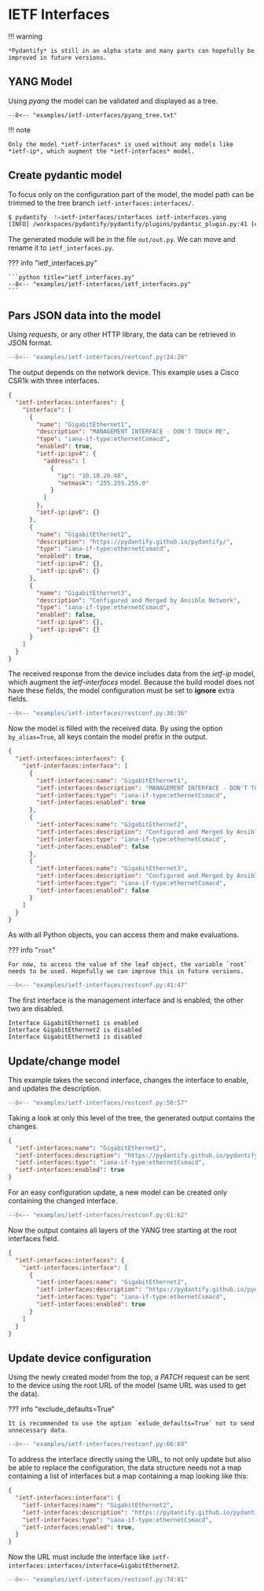 # IETF Interfaces

!!! warning

    *Pydantify* is still in an alpha state and many parts can hopefully be improved in future versions. 

## YANG Model
Using *pyang* the model can be validated and displayed as a tree.


```title="pyang -f tree ietf-interfaces.yang"
--8<-- "examples/ietf-interfaces/pyang_tree.txt"
```
!!! note

    Only the model *ietf-interfaces* is used without any models like *ietf-ip*, which augment the *ietf-interfaces* model. 

## Create pydantic model

To focus only on the configuration part of the model, the model path can be trimmed to the tree branch `ietf-interfaces:interfaces/`.

```bash
$ pydantify -t=ietf-interfaces/interfaces ietf-interfaces.yang
[INFO] /workspaces/pydantify/pydantify/plugins/pydantic_plugin.py:41 (emit): Output model generated in 0.063s.
```

The generated module will be in the file `out/out.py`. We can move and rename it to `ietf_interfaces.py`.

??? info "ietf_interfaces.py"

    ```python title="ietf_interfaces.py"
    --8<-- "examples/ietf-interfaces/ietf_interfaces.py"
    ```

## Pars JSON data into the model

Using *requests*, or any other HTTP library, the data can be retrieved in JSON format.

```python title="restconf.py" linenums="24"
--8<-- "examples/ietf-interfaces/restconf.py:24:26"
```

The output depends on the network device. This example uses a Cisco CSR1k with three interfaces.

```json title="restconf data"
{
  "ietf-interfaces:interfaces": {
    "interface": [
      {
        "name": "GigabitEthernet1",
        "description": "MANAGEMENT INTERFACE - DON'T TOUCH ME",
        "type": "iana-if-type:ethernetCsmacd",
        "enabled": true,
        "ietf-ip:ipv4": {
          "address": [
            {
              "ip": "10.10.20.48",
              "netmask": "255.255.255.0"
            }
          ]
        },
        "ietf-ip:ipv6": {}
      },
      {
        "name": "GigabitEthernet2",
        "description": "https://pydantify.github.io/pydantify/",
        "type": "iana-if-type:ethernetCsmacd",
        "enabled": true,
        "ietf-ip:ipv4": {},
        "ietf-ip:ipv6": {}
      },
      {
        "name": "GigabitEthernet3",
        "description": "Configured and Merged by Ansible Network",
        "type": "iana-if-type:ethernetCsmacd",
        "enabled": false,
        "ietf-ip:ipv4": {},
        "ietf-ip:ipv6": {}
      }
    ]
  }
}
```

The received response from the device includes data from the *ietf-ip* model, which augment the *ietf-interfaces* model. Because the build model does not have these fields, the model configuration must be set to **ignore** extra fields.

```python title="restconf.py" linenums="28"
--8<-- "examples/ietf-interfaces/restconf.py:30:36"
```

Now the model is filled with the received data. By using the option `by_alias=True`, all keys contain the model prefix in the output.

```json title="model output"
{
  "ietf-interfaces:interfaces": {
    "ietf-interfaces:interface": [
      {
        "ietf-interfaces:name": "GigabitEthernet1",
        "ietf-interfaces:description": "MANAGEMENT INTERFACE - DON'T TOUCH ME",
        "ietf-interfaces:type": "iana-if-type:ethernetCsmacd",
        "ietf-interfaces:enabled": true
      },
      {
        "ietf-interfaces:name": "GigabitEthernet2",
        "ietf-interfaces:description": "Configured and Merged by Ansible Network",
        "ietf-interfaces:type": "iana-if-type:ethernetCsmacd",
        "ietf-interfaces:enabled": false
      },
      {
        "ietf-interfaces:name": "GigabitEthernet3",
        "ietf-interfaces:description": "Configured and Merged by Ansible Network",
        "ietf-interfaces:type": "iana-if-type:ethernetCsmacd",
        "ietf-interfaces:enabled": false
      }
    ]
  }
}
```

As with all Python objects, you can access them and make evaluations.

??? info "`root`"

    For now, to access the value of the leaf object, the variable `root` needs to be used. Hopefully we can improve this in future versions.

```python title="restconf.py" linenums="39"
--8<-- "examples/ietf-interfaces/restconf.py:41:47"
```

The first interface is the management interface and is enabled; the other two are disabled.

``` title="Interface status"
Interface GigabitEthernet1 is enabled
Interface GigabitEthernet2 is disabled
Interface GigabitEthernet3 is disabled
```

## Update/change model

This example takes the second interface, changes the interface to enable, and updates the description.

```python title="restconf.py" linenums="48"
--8<-- "examples/ietf-interfaces/restconf.py:50:57"
```

Taking a look at only this level of the tree, the generated output contains the changes.

```json title="updated interface"
{
  "ietf-interfaces:name": "GigabitEthernet2",
  "ietf-interfaces:description": "https://pydantify.github.io/pydantify/",
  "ietf-interfaces:type": "iana-if-type:ethernetCsmacd",
  "ietf-interfaces:enabled": true
}
```

For an easy configuration update, a new model can be created only containing the changed interface.

```python title="restconf.py" linenums="59"
--8<-- "examples/ietf-interfaces/restconf.py:61:62"
```

Now the output contains all layers of the YANG tree starting at the root interfaces field.

```json title="new model output"
{
  "ietf-interfaces:interfaces": {
    "ietf-interfaces:interface": [
      {
        "ietf-interfaces:name": "GigabitEthernet2",
        "ietf-interfaces:description": "https://pydantify.github.io/pydantify/",
        "ietf-interfaces:type": "iana-if-type:ethernetCsmacd",
        "ietf-interfaces:enabled": true
      }
    ]
  }
}
```

## Update device configuration

Using the newly created model from the top, a *PATCH* request can be sent to the device using the root URL of the model (same URL was used to get the data).

??? info "exclude_defaults=True"

    It is recommended to use the option `exlude_defaults=True` not to send unnecessary data.

```python title="restconf.py" linenums="64"
--8<-- "examples/ietf-interfaces/restconf.py:66:69"
```

To address the interface directly using the URL, to not only update but also be able to replace the configuration, the data structure needs not a map containing a list of interfaces but a map containing a map looking like this:

```json title="JSON paylod to address interface direclty"
{
  "ietf-interfaces:interface": {
    "ietf-interfaces:name": "GigabitEthernet2",
    "ietf-interfaces:description": "https://pydantify.github.io/pydantify/",
    "ietf-interfaces:type": "iana-if-type:ethernetCsmacd",
    "ietf-interfaces:enabled": true,
  }
}
```

Now the URL must include the interface like `ietf-interfaces:interfaces/interface=GigabitEthernet2`.

```python title="restconf.py" linenums="72"
--8<-- "examples/ietf-interfaces/restconf.py:74:81"
```
